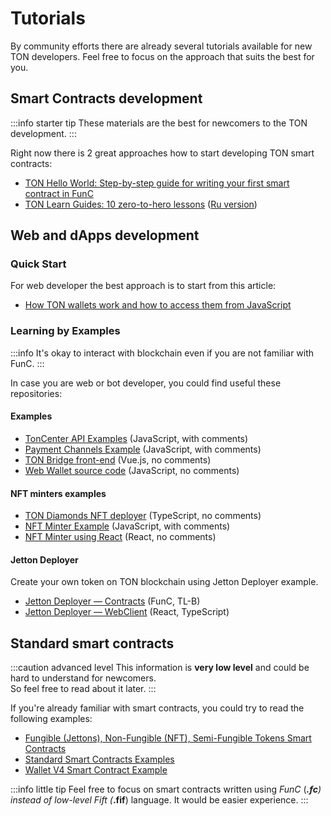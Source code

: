 # Tutorials

By community efforts there are already several tutorials available for new TON developers. Feel free to focus on the approach that suits the best for you.

## Smart Contracts development

:::info starter tip
These materials are the best for newcomers to the TON development.
:::

Right now there is 2 great approaches how to start developing TON smart contracts:
* [TON Hello World: Step-by-step guide for writing your first smart contract in FunC](https://society.ton.org/ton-hello-world-step-by-step-guide-for-writing-your-first-smart-contract-in-func)
* [TON Learn Guides: 10 zero-to-hero lessons](https://github.com/romanovichim/TonFunClessons_Eng) ([Ru version](https://github.com/romanovichim/TonFunClessons_ru))

## Web and dApps development

### Quick Start

For web developer the best approach is to start from this article:  
* [How TON wallets work and how to access them from JavaScript](https://society.ton.org/how-ton-wallets-work-and-how-to-access-them-from-javascript)

### Learning by Examples

:::info
It's okay to interact with blockchain even if you are not familiar with FunC.
:::

In case you are web or bot developer, you could find useful these repositories:

#### Examples

* [TonCenter API Examples](https://github.com/toncenter/examples) (JavaScript, with comments)
* [Payment Channels Example](https://github.com/toncenter/payment-channels-example) (JavaScript, with comments)
* [TON Bridge front-end](https://github.com/ton-blockchain/bridge) (Vue.js, no comments)
* [Web Wallet source code](https://github.com/toncenter/ton-wallet) (JavaScript, no comments)

#### NFT minters examples

* [TON Diamonds NFT deployer](https://github.com/tondiamonds/ton-nft-deployer) (TypeScript, no comments)
* [NFT Minter Example](https://github.com/ton-foundation/token-contract/tree/main/nft/web-example) (JavaScript, with comments)
* [NFT Minter using React](https://github.com/tonbuilders/tonbuilders-minter) (React, no comments)

#### Jetton Deployer

Create your own token on TON blockchain using Jetton Deployer example.

* [Jetton Deployer — Contracts](https://github.com/ton-defi-org/jetton-deployer-contracts) (FunC, TL-B)
* [Jetton Deployer — WebClient](https://github.com/ton-defi-org/jetton-deployer-webclient) (React, TypeScript)

## Standard smart contracts

:::caution advanced level
This information is **very low level** and could be hard to understand for newcomers.  
So feel free to read about it later.
:::

If you're already familiar with smart contracts, you could try to read the following examples:
- [Fungible (Jettons), Non-Fungible (NFT), Semi-Fungible Tokens Smart Contracts](https://github.com/ton-blockchain/token-contract/tree/main)
- [Standard Smart Contracts Examples](https://github.com/ton-blockchain/ton/tree/master/crypto/smartcont)
- [Wallet V4 Smart Contract Example](https://github.com/ton-blockchain/wallet-contract)

:::info little tip
Feel free to focus on smart contracts written using _FunC_  (***.fc**) instead of low-level *Fift* (***.fif**) language. It would be easier experience.
:::